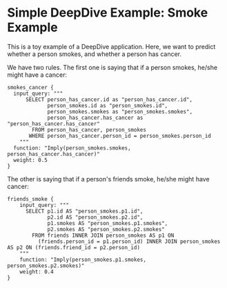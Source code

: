 Simple DeepDive Example: Smoke Example
====

This is a toy example of a DeepDive application. Here, we want to predict whether a person smokes, and whether a person has cancer.

We have two rules. The first one is saying that if a person smokes, he/she might have a cancer:

```
smokes_cancer {
  input_query: """
      SELECT person_has_cancer.id as "person_has_cancer.id",
             person_smokes.id as "person_smokes.id",
             person_smokes.smokes as "person_smokes.smokes",
             person_has_cancer.has_cancer as "person_has_cancer.has_cancer"
        FROM person_has_cancer, person_smokes
       WHERE person_has_cancer.person_id = person_smokes.person_id
    """
  function: "Imply(person_smokes.smokes, person_has_cancer.has_cancer)"
  weight: 0.5
}
```

The other is saying that if a person's friends smoke, he/she might have cancer:

```
friends_smoke {
	input_query: """
	  SELECT p1.id AS "person_smokes.p1.id",
	         p2.id AS "person_smokes.p2.id",
	         p1.smokes AS "person_smokes.p1.smokes",
	         p2.smokes AS "person_smokes.p2.smokes"
	    FROM friends INNER JOIN person_smokes AS p1 ON
	      (friends.person_id = p1.person_id) INNER JOIN person_smokes AS p2 ON (friends.friend_id = p2.person_id)
	"""
	function: "Imply(person_smokes.p1.smokes, person_smokes.p2.smokes)"
	weight: 0.4
}
```